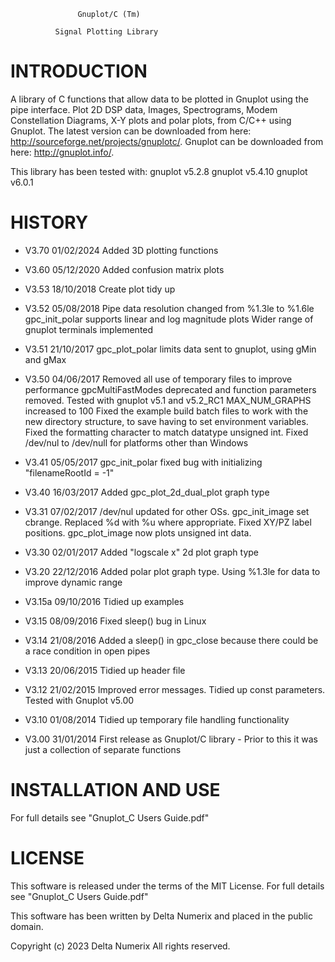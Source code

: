 

				   Gnuplot/C (Tm)

			  Signal Plotting Library



INTRODUCTION
============

A library of C functions that allow data to be plotted in Gnuplot using
the pipe interface. Plot 2D DSP data, Images, Spectrograms, Modem
Constellation Diagrams, X-Y plots and polar plots, from C/C++ using
Gnuplot. The latest version can be downloaded from here:
http://sourceforge.net/projects/gnuplotc/. Gnuplot can be downloaded
from here: http://gnuplot.info/.

This library has been tested with:
  gnuplot v5.2.8
  gnuplot v5.4.10
  gnuplot v6.0.1

HISTORY
=======

  * V3.70   01/02/2024      Added 3D plotting functions

  * V3.60   05/12/2020      Added confusion matrix plots

  * V3.53   18/10/2018      Create plot tidy up

  * V3.52   05/08/2018      Pipe data resolution changed from %1.3le to %1.6le
                            gpc_init_polar supports linear and log magnitude plots
                            Wider range of gnuplot terminals implemented

  * V3.51   21/10/2017      gpc_plot_polar limits data sent to gnuplot, using gMin and gMax

  * V3.50   04/06/2017      Removed all use of temporary files to improve performance
                            gpcMultiFastModes deprecated and function parameters removed.
                            Tested with gnuplot v5.1 and v5.2_RC1
                            MAX_NUM_GRAPHS increased to 100
                            Fixed the example build batch files to work with the new directory structure, to save having to set environment variables.
                            Fixed the formatting character to match datatype unsigned int.
                            Fixed /dev/nul to /dev/null for platforms other than Windows

  * V3.41   05/05/2017      gpc_init_polar fixed bug with initializing "filenameRootId = -1"

  * V3.40   16/03/2017      Added gpc_plot_2d_dual_plot graph type

  * V3.31   07/02/2017      /dev/nul updated for other OSs. gpc_init_image set cbrange. Replaced %d with %u where appropriate. Fixed XY/PZ label positions. gpc_plot_image now plots unsigned int data.

  * V3.30   02/01/2017      Added "logscale x" 2d plot graph type

  * V3.20   22/12/2016      Added polar plot graph type. Using %1.3le for data to improve dynamic range

  * V3.15a  09/10/2016      Tidied up examples

  * V3.15   08/09/2016      Fixed sleep() bug in Linux

  * V3.14   21/08/2016      Added a sleep() in gpc_close because there could be a race condition in open pipes

  * V3.13   20/06/2015      Tidied up header file

  * V3.12   21/02/2015      Improved error messages. Tidied up const parameters. Tested with Gnuplot v5.00

  * V3.10   01/08/2014      Tidied up temporary file handling functionality

  * V3.00   31/01/2014      First release as Gnuplot/C library - Prior to this it was just a collection of separate functions

INSTALLATION AND USE
====================

For full details see "Gnuplot_C Users Guide.pdf"

LICENSE
=======

This software is released under the terms of the MIT License. For full details see "Gnuplot_C Users Guide.pdf"

This software has been written by Delta Numerix and placed in the public domain.

Copyright (c) 2023 Delta Numerix All rights reserved.
